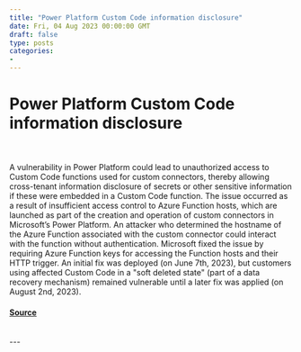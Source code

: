 ```yaml
---
title: "Power Platform Custom Code information disclosure"
date: Fri, 04 Aug 2023 00:00:00 GMT
draft: false
type: posts
categories: 
- 
---
```

# Power Platform Custom Code information disclosure

<br/>

<br/>
A vulnerability in Power Platform could lead to unauthorized access to Custom Code functions used for custom connectors, thereby allowing cross-tenant information disclosure of secrets or other sensitive information if these were embedded in a Custom Code function. The issue occurred as a result of insufficient access control to Azure Function hosts, which are launched as part of the creation and operation of custom connectors in Microsoft’s Power Platform. An attacker who determined the hostname of the Azure Function associated with the custom connector could interact with the function without authentication. Microsoft fixed the issue by requiring Azure Function keys for accessing the Function hosts and their HTTP trigger. An initial fix was deployed (on June 7th, 2023), but customers using affected Custom Code in a "soft deleted state" (part of a data recovery mechanism) remained vulnerable until a later fix was applied (on August 2nd, 2023).

#### [Source](https://www.cloudvulndb.org/power-platform-info-leak)

<br/>
---
